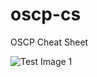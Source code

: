 # oscp-cs
OSCP Cheat Sheet 

![Test Image 1](https://media.discordapp.net/attachments/754453984043073646/800516131894329344/image0.png?width=657&height=676)
